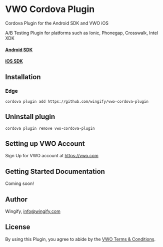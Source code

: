 # VWO Cordova Plugin

Cordova Plugin for the Android SDK and VWO iOS

A/B Testing Plugin for platforms such as Ionic, Phonegap, Crosswalk, Intel XDK 

#### [Android SDK](http://developers.vwo.com/reference#ios-introduction)
#### [iOS SDK](http://developers.vwo.com/reference#android-introduction)

## Installation

### Edge

`cordova plugin add https://github.com/wingify/vwo-cordova-plugin`

## Uninstall plugin

`cordova plugin remove vwo-cordova-plugin`

## Setting up VWO Account

Sign Up for VWO account at https://vwo.com

## Getting Started Documentation

Coming soon!

## Author

Wingify, info@wingify.com

## License

By using this Plugin, you agree to abide by the [VWO Terms & Conditions](https://vwo.com/terms-conditions).
